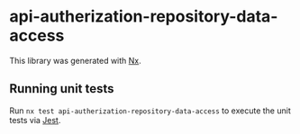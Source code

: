 # api-autherization-repository-data-access

This library was generated with [Nx](https://nx.dev).


## Running unit tests

Run `nx test api-autherization-repository-data-access` to execute the unit tests via [Jest](https://jestjs.io).


